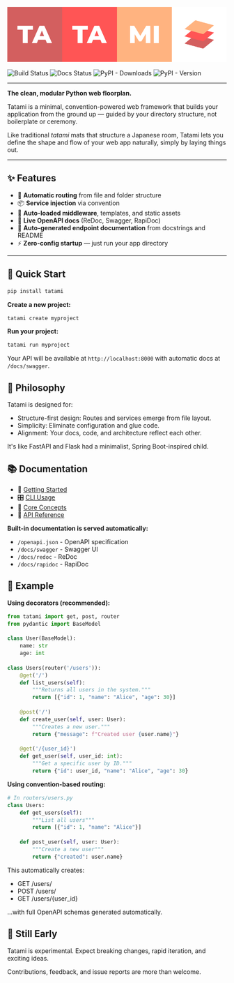 ![Tatami Logo](https://raw.githubusercontent.com/ibonn/tatami/refs/heads/main/images/tatami-logo.png)

![Build Status](https://img.shields.io/github/actions/workflow/status/ibonn/tatami/pypi-publish.yml?style=flat-square)
![Docs Status](https://img.shields.io/github/actions/workflow/status/ibonn/tatami/gh-pages.yml?label=docs&style=flat-square)
![PyPI - Downloads](https://img.shields.io/pypi/dm/tatami?style=flat-square)
![PyPI - Version](https://img.shields.io/pypi/v/tatami?style=flat-square)

---

**The clean, modular Python web floorplan.**

Tatami is a minimal, convention-powered web framework that builds your application from the ground up — guided by your directory structure, not boilerplate or ceremony.

Like traditional *tatami* mats that structure a Japanese room, Tatami lets you define the shape and flow of your web app naturally, simply by laying things out.

---

## ✨ Features

- 🔁 **Automatic routing** from file and folder structure
- 📦 **Service injection** via convention
- 🧩 **Auto-loaded middleware**, templates, and static assets
- 📖 **Live OpenAPI docs** (ReDoc, Swagger, RapiDoc)
- 🧠 **Auto-generated endpoint documentation** from docstrings and README
- ⚡ **Zero-config startup** — just run your app directory

---

## 🚀 Quick Start

```bash
pip install tatami
```

**Create a new project:**
```bash
tatami create myproject
```

**Run your project:**
```bash
tatami run myproject
```

Your API will be available at `http://localhost:8000` with automatic docs at `/docs/swagger`.

## 🧠 Philosophy

Tatami is designed for:

* Structure-first design: Routes and services emerge from file layout.
* Simplicity: Eliminate configuration and glue code.
* Alignment: Your docs, code, and architecture reflect each other.

It's like FastAPI and Flask had a minimalist, Spring Boot-inspired child.

## 📚 Documentation

* 🚀 [Getting Started](https://tatami-framework.readthedocs.io/en/latest/getting_started.html)
* 🎛️ [CLI Usage](https://tatami-framework.readthedocs.io/en/latest/the_cli.html)
* 🧠 [Core Concepts](https://tatami-framework.readthedocs.io/en/latest/concepts.html)
* 📖 [API Reference](https://tatami-framework.readthedocs.io/en/latest/api/tatami.html)

**Built-in documentation is served automatically:**
- `/openapi.json` - OpenAPI specification
- `/docs/swagger` - Swagger UI
- `/docs/redoc` - ReDoc
- `/docs/rapidoc` - RapiDoc

## 🔌 Example

**Using decorators (recommended):**
```python
from tatami import get, post, router
from pydantic import BaseModel

class User(BaseModel):
    name: str
    age: int

class Users(router('/users')):
    @get('/')
    def list_users(self):
        """Returns all users in the system."""
        return [{"id": 1, "name": "Alice", "age": 30}]

    @post('/')
    def create_user(self, user: User):
        """Creates a new user."""
        return {"message": f"Created user {user.name}"}

    @get('/{user_id}')
    def get_user(self, user_id: int):
        """Get a specific user by ID."""
        return {"id": user_id, "name": "Alice", "age": 30}
```

**Using convention-based routing:**
```python
# In routers/users.py
class Users:
    def get_users(self):
        """List all users"""
        return [{"id": 1, "name": "Alice"}]
    
    def post_user(self, user: User):
        """Create a new user"""
        return {"created": user.name}
```

This automatically creates:
* GET /users/
* POST /users/
* GET /users/{user_id}

...with full OpenAPI schemas generated automatically.

## 🌱 Still Early

Tatami is experimental. Expect breaking changes, rapid iteration, and exciting ideas.

Contributions, feedback, and issue reports are more than welcome.